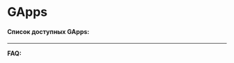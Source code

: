 # GApps

#### Список доступных GApps: <a href="#spisok-dostupnykh-gapps" id="spisok-dostupnykh-gapps"></a>

>

>

***

**FAQ:**

>

